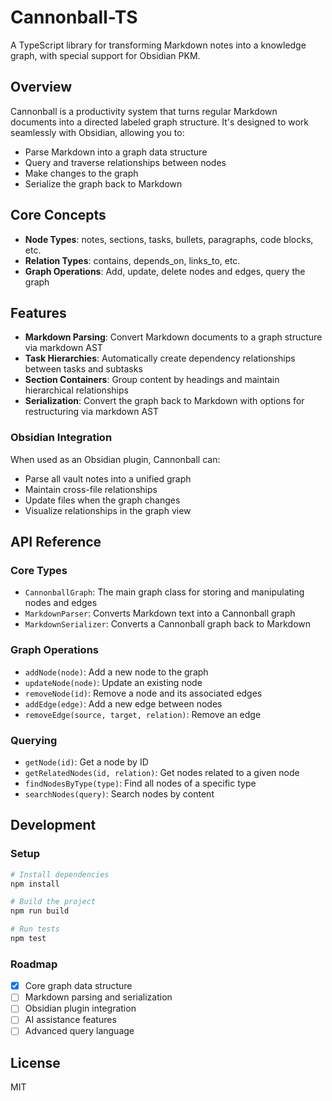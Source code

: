 # Cannonball-TS

A TypeScript library for transforming Markdown notes into a knowledge graph, with special support for Obsidian PKM.

## Overview

Cannonball is a productivity system that turns regular Markdown documents into a directed labeled graph structure. It's designed to work seamlessly with Obsidian, allowing you to:

- Parse Markdown into a graph data structure
- Query and traverse relationships between nodes
- Make changes to the graph
- Serialize the graph back to Markdown

## Core Concepts

- **Node Types**: notes, sections, tasks, bullets, paragraphs, code blocks, etc.
- **Relation Types**: contains, depends_on, links_to, etc.
- **Graph Operations**: Add, update, delete nodes and edges, query the graph

## Features

- **Markdown Parsing**: Convert Markdown documents to a graph structure via markdown AST
- **Task Hierarchies**: Automatically create dependency relationships between tasks and subtasks
- **Section Containers**: Group content by headings and maintain hierarchical relationships
- **Serialization**: Convert the graph back to Markdown with options for restructuring via markdown AST


### Obsidian Integration

When used as an Obsidian plugin, Cannonball can:

- Parse all vault notes into a unified graph
- Maintain cross-file relationships
- Update files when the graph changes
- Visualize relationships in the graph view

## API Reference

### Core Types

- `CannonballGraph`: The main graph class for storing and manipulating nodes and edges
- `MarkdownParser`: Converts Markdown text into a Cannonball graph
- `MarkdownSerializer`: Converts a Cannonball graph back to Markdown

### Graph Operations

- `addNode(node)`: Add a new node to the graph
- `updateNode(node)`: Update an existing node
- `removeNode(id)`: Remove a node and its associated edges
- `addEdge(edge)`: Add a new edge between nodes
- `removeEdge(source, target, relation)`: Remove an edge

### Querying

- `getNode(id)`: Get a node by ID
- `getRelatedNodes(id, relation)`: Get nodes related to a given node
- `findNodesByType(type)`: Find all nodes of a specific type
- `searchNodes(query)`: Search nodes by content

## Development

### Setup

```bash
# Install dependencies
npm install

# Build the project
npm run build

# Run tests
npm test
```

### Roadmap

- [x] Core graph data structure
- [ ] Markdown parsing and serialization
- [ ] Obsidian plugin integration
- [ ] AI assistance features
- [ ] Advanced query language

## License

MIT